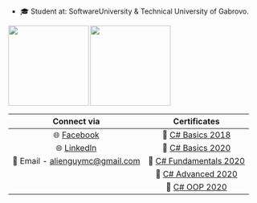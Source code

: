 - 🎓 Student at: SoftwareUniversity & Technical University of Gabrovo.

<div>
  <img height="160" align="left" src="https://github-readme-stats.vercel.app/api?username=georgidelchev&count_private=true&true&hide=issues&show_icons=true" />
  <img height="160" src="https://github-readme-stats.vercel.app/api/top-langs/?username=georgidelchev&layout=compact" />
</div>

| Connect via | Certificates |
| :-: | :-: |
| 🌐 [Facebook](https://www.facebook.com/georgi.d99/)| 📜 [C# Basics 2018](https://softuni.bg/certificates/details/60522/7f0d88f0)|
| 🌐 [LinkedIn](https://www.linkedin.com/in/delchevgeorgi/)| 📜 [C# Basics 2020](https://softuni.bg/certificates/details/81516/44cacb84)|
| 📧 Email - alienguymc@gmail.com| 📜 [C# Fundamentals 2020](https://softuni.bg/certificates/details/86254/2b4e820e)|
|| 📜 [C# Advanced 2020](https://softuni.bg/certificates/details/90388/fe4aa004)|
|| 📜 [C# OOP 2020](https://softuni.bg/certificates/details/95813/bafda7ee)|
